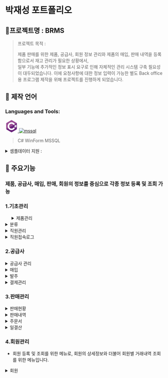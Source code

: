 # 박재성 포트폴리오

## 📌프로젝트명 : BRMS

> 프로젝트 목적 :
> 
> 제품 판매를 위한 제품, 공급사, 회원 정보 관리와 제폼의 매입, 판매 내역을 등록함으로서 재고 관리가 필요한 상황에서,<br>
> 일부 기능에 추가적인 정보 표시 요구로 인해 자체적인 관리 시스템 구축 필요성이 대두되었습니다.
> 이에 요청사항에 대한 정보 입력이 가능한 별도 Back office용 프로그램 제작을 위해 프로젝트를 진행하게 되었습니다.

## 📌 제작 언어

<h3 align="left">Languages and Tools:</h3>
<p align="left"><a href="https://www.w3schools.com/cs/" target="_blank" rel="noreferrer"> <img src="https://raw.githubusercontent.com/devicons/devicon/master/icons/csharp/csharp-original.svg" alt="csharp" width="40" height="40"/> </a> <a href="https://www.microsoft.com/en-us/sql-server" target="_blank" rel="noreferrer"> <img src="https://www.svgrepo.com/show/303229/microsoft-sql-server-logo.svg" alt="mssql" width="40" height="40"/> </a> </p>

> C# WinForm
> MSSQL
> 
> 
> <div style="margin-left: 20px;">
<details>
<summary>셈플데이터 지원 :</summary>

>셈플 데이터 접근을 위한 정보를 제공<br/>
> - Address : http://park0684.duckdns.org/<br/>
> - port : 15745
> - user : testuser
> - Password : !testuser1200
> - Databse : brms_test
</details>

## 📌 주요기능

### 제품, 공급사, 매입, 판매, 회원의 정보를 중심으로 각종 정보 등록 및 조회 가능

### 1.기초관리
<div style="margin-left: 20px;">
<details>
<summary>제품관리</summary>

> - 제품명, 제품코드를 검색어로 조회도 가능하지만 제품 등록 및 기간 조건을 지정하여 조회가 가능합니다<br/>
> - 좌측 상단의 분류를 지정할 경우 지정된 분류의 상품들만 조회가 가능합니다<br/>
> - 조회된 제품을 더블클릭 하면 선택된 제품의 제품코드, 제품명, 공급사, 분류, 매입가, 판매가 설정이 가능합니다.<br/>
> - 새로운 제품을 등록 할 경우 제품코드의 중복 여부를 확인 후 등록 합니다.
> - 새 제품 등록 시 공급사와 분류 지정은 필수 입니다. 
> - 제품등록정보에서는 제품의 정보뿐 아니라 매입, 판매, 변경 로그 조회가 가능합니다.
</details>
</div>

<details>
<summary>분류</summary>
  
> - 제품의 분류 지정을 위한 분류 정보를 추가 수정 할 수 있으며<br/>
> 제품 정보 및 판매 조회 시 분류를 지정하사용 가능
</details>

<details>
<summary>직원관리</summary>

> - 업무를 위한 직원을 등록하거나 정보를 수정 할 수 있는 메뉴입니다.
> - 직원 등록 및 권한 부여를 통해 업무에 따른 정보 접근 및 제어를 제한 할 수 있습니다.<br/>
> - 직원 권한은 조회와 등록/수정, 출력, 엑셀저장 등 4가지 권한을 각 메뉴마다 지정이 가능합니다.
> - 직원코드는 채번코드로 별도 지정하지 못하고 자동으로 등록 순서에 따라 부여됩니다.
> - 직원 비밀번호는 암호화 처리 되며, 분실시 확인은 불가능하므로 수정을 통해 초기화 할 수 있습니다.
</details>

<details>
<summary>직원접속로그</summary> 

> - 정보 조회 또는 수정 시 시간과 행위 내용을 조회 할 수 있는 메뉴입니다.
> - 조회 메뉴에서 전체 조회 등의 경우 상세정보를 확인 할 수 없으나<br/>
> - 특정 제품, 회원, 거래, 매입 등의 채번코드 확인이 가능한 상세내역을 조회 할 경우<br/> 그 조회 대상도 확인이 가능합니다.
</details>

### 2.공급사 
<details>
<summary>공급사 관리</summary>

> - 거래중인 공급사 정보를 등록하는 메뉴로,<br/>
> - 매입, 발주, 결제시 공급사 정보 연동 필요로 필수 등록 항목 입니다.
</details>

<details>
<summary>매입</summary>

> - 각 공급사별로 매입 또는 반품으로 전표 등록이 가능하며,<br/>
> - 등록된 매입 제품은 각 제품의 제고에 즉시 반영 됩니다<br/>
> - 매입금액은 제품의 매입단가에 반영이 우선이나 개별로 변경하여 입력이 가능하며,<br/>
> - 합산된 매입액은 해당 공급사의 미수잔액에 반영이 됩니다.
</details>
<details>
<summary>발주</summary>

> - 각 공급사별로 매입 또는 반품으로 전표 등록이 가능하며,<br/> 
> - 등록된 매입 제품은 각 재고 및 공급사 미수 잔액에 영향을 주지 않습니다.
> - 입고완료 등 상태를 변경 할 수 있으며, 입고 수량만큼 매입전표로 전환도 가능합니다.
</details>

<details>
<summary>결제관리</summary>

> - 각 공급사별로 미수잔액 조회 및 결제 등록<br/>
> - 결제유형은 현금, 계좌이체, 카드, 어음이 있으며<br/>
> - 할인 및 쿠폰과 같은 공급사의 지원 사항등도 반영이 가능
</details>

### 3.판매관리
<details>
<summary>판매현황</summary>

> - 제품 판매 현황을 공급사별, 분류별, 제품별, 일자별로 조회 할 수 있는 메뉴입니다.<br/>
> - 판매된 수량과 금액이 합산되어 표시되며, 이익은 판매분에 대한 이익율로 계산됩니다.<br/>
> - 공급사별, 분류별, 제품별은 일자별 조회 체크 시 각항목이 일자별로 구분되어 조회가 됩니다.
</details>

<details>
<summary>판매내역</summary>

> - 판매 등록한 거래건을 조회를 할 수 있는 메뉴로<br/>
> - 각 거래금액에 대해 상세히 조회 가능 합니다.<br/>
> - 거래건 선택 시 거래 상세내역에서 제품 및 수량, 결제, 배송지 등의 상세 정보 확인 가능 합니다.<br/>
> - 거래 등록 버튼 클릭 시 판매등록이 가능합니다.<br/>
>   >판매등록<br/>
>   > - 판매 등록은 회원 지정과 비회원으로 등록이 가능하며, <br/>회원이 선택된 상태에서 배송지 등록시 회원의 주소가 기본으로 설정되나 수정도 가능합니다<br/>
>   > - 결제는 현금,카드,계좌이체,포인트로 가능 하나<br/>카드 결제의 경우 실제 카드 승인이 아닌 카드 매출로 기록 합니다.<br/>
>   > - 판매등록 시 입력된 제품의 수량 만큼 재고에 즉시 반영됩니다.
>   
> 판매내역은 수정이 불가능하나, 거래건을 조회 후 반품처리를 할 수 있음<br/>
> 반품은 기존 거래건을 삭제하는 것이 아닌 새로운 반품 거래건을 등록 하는 것임
</details>

<details>
<summary>주문서</summary>

> 메일 등 비대변 견적 또는 주문의 경우 주문서 등록을 통해 접수시 사용 합니다.
> 주문수량과 판매 가능 수량을 별도로 입력 할 수 있으며,<br/>
> 상황에 따라 판매 금액이 달라질 수 있으로 제안액이라는 부분으로 실제 판매 금액을 조정 처리 할 수 있습니다.<br/>
> 주문,판매,취소 선택을 통해 주문서 상태를 변경 할 수 있으며,<br/>
> 판매 상태로 등록 할 경우 제안 수량과 금액으로 판매 등록 메뉴를 즉시 실행하여 등록 할 수 있습니다<br/>
</details>

<details>
<summary>일결산</summary>

> - 제품의 판매, 매입, 재고 정보를 일별로 기록하여,<br/> 이후 상품 정보가 수정되어도 판매시점(정확하게는 일정산 시점)의 정보로 매출 및 수불 등 현황 조회가 가능합나다.<br/><br/>
>   > 주요 항목 설명
>   > - 기초재고 : 해당일자 시작시 보유하고 시작하는 재고입니다.<br/> 기초 재고액은 기초량 X 매입단가를 기준으로 작성됩니다.<br/>
>   > - 기말재고 : 해당일자 종료시 보유하고 이는 재고입니다.<br/> 생성시점의 현재고를 기준으로 역산하여 재고량을 계산하며 기말량 X 매입단가를 기준으로 작성됩니다.<br/>
>   > - 장부상재고 : 기초재고 + 매입 - 판매 수량으로<br/> 실제로 보유 하고 있어야 할 재고입니다.<br/>
>   > - 재고로스 : 기말재고와 장부상재고액이 차이가 발생 할 경우 표시됩니다.<br/>
>   > - 매출원가 : 이익율 계산을 위한 원가 입니다.<br/> 최종매입 원가법을 적용하여 기초재고 + 매입량 - 기말재고로 계산됩니다.<br/>
> - 매입,판매 정보를 직접 조회 하는 것이 아니므로 서버부하를 최소화 할 수 있으나,<br/> 제품별의 경우 분류 또는 제품이 지정되지 않을 경우 조회 시간이 오래 걸릴 수 있습니다.<br/>
> - 일정산은 현재날짜를 기준으로 전일까지만 작성 가능하며,<br/> 이미 작성한 날짜로 매입,판매 변경 사항이 있을 경우 재생성 대상이 됩니다.<br/>
> - 재고의 경우 직전날짜의 기말재고를 반영하나,<br/> 이전 날짜의 결산 정보가 없다면 현재고를 기준으로 매입과 판매분을 역산하여 생성합니다.<br/>
> - 일결산은 일자별, 제품별, 분류별로 각 다른 메뉴에서 조회가 가능합니다.
</details>

### 4.회원관리
- 회원 등록 및 조회를 위한 메뉴로, 회원의 상세정보와 더불어 회원별 거래내역 조회를 위한 메뉴입니다.
<details>
<summary>회원</summary>

> - 회원을 등록하거나 상세정보를 조회 할 수 있는 메뉴입니다.
> - 검색 또는 등록/수정일자, 판매일자 지정을 통해 조회 할 수 있습니다.
> - 회원의 정보중 전화번호는 개인정보보호를 위해 암호화 처리되었으며<br/> 일괄 조회시에는 전화번호 가운데 2자리가 **로 표시됩니다.<br/>
> - 회원 더블 클릭을 통해 상세정보를 조회 할 수 있으며, 이때 전화번호는 복호화되어 전화번호 모두 조회가 가능합니다.
> - 회원 정보 상세내역에서 주문과 거래건을 조회 할 수 있는 탭이 있어 개별 조회가 가능합니다.
> - 국가 지정은 D/B에 기록되어 있는 정보를 기준으로 반영되며, 새 회원등록 시 기본적으로 대한민국으로 지정되어 있어 별도 수정이 필요합니다.
> - <details>
<summary>회원 거래내역 </summary>

> - 회원의 거래 금액, 횟수 등의 정보를 일괄 조회 하는 메뉴입니다.
> - 거래기간을 지정하거나, 특정 회원만 조회 하는 등 상세내역이 아닌 합산된 내역을 조회 하는것이 목적인 메뉴이나,<br/>
> - 현재 기능 구현은 안되어 있습니다.
</details>

